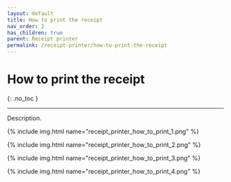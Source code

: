 ```yaml
---
layout: default
title: How to print the receipt
nav_order: 2
has_children: true
parent: Receipt printer
permalink: /receipt-printer/how-to-print-the-receipt
---
```


# How to print the receipt
{: .no_toc }

---

Description.

{% include img.html name="receipt_printer_how_to_print_1.png" %}

{% include img.html name="receipt_printer_how_to_print_2.png" %}

{% include img.html name="receipt_printer_how_to_print_3.png" %}

{% include img.html name="receipt_printer_how_to_print_4.png" %}
